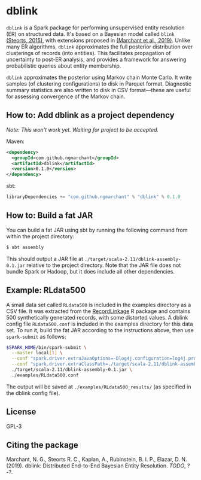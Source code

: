 # dblink
`dblink` is a Spark package for performing unsupervised entity resolution 
(ER) on structured data.
It's based on a Bayesian model called `blink` 
[(Steorts, 2015)](https://projecteuclid.org/euclid.ba/1441790411), 
with extensions proposed in
[(Marchant et al., 2019)](https://TODO).
Unlike many ER algorithms, `dblink` approximates the full posterior 
distribution over clusterings of records (into entities).
This facilitates propagation of uncertainty to post-ER analysis, 
and provides a framework for answering probabilistic queries about entity 
membership.

`dblink` approximates the posterior using Markov chain Monte Carlo.
It write samples (of clustering configurations) to disk in Parquet format.
Diagnostic summary statistics are also written to disk in CSV format—these are 
useful for assessing convergence of the Markov chain.

## How to: Add dblink as a project dependency
_Note: This won't work yet. Waiting for project to be accepted._

Maven:
```xml
<dependency>
  <groupId>com.github.ngmarchant</groupId>
  <artifactId>dblink</artifactId>
  <version>0.1.0</version>
</dependency>
```

sbt:
```scala
libraryDependencies += "com.github.ngmarchant" % "dblink" % 0.1.0
```

## How to: Build a fat JAR
You can build a fat JAR using sbt by running the following command from
within the project directory:
```bash
$ sbt assembly
```

This should output a JAR file at `./target/scala-2.11/dblink-assembly-0.1.jar`
relative to the project directory.
Note that the JAR file does not bundle Spark or Hadoop, but it does include
all other dependencies.

## Example: RLdata500
A small data set called `RLdata500` is included in the examples directory as a
CSV file.
It was extracted from the [RecordLinkage](https://cran.r-project.org/web/packages/RecordLinkage/index.html)
R package and contains 500 synthetically generated records, with some distorted
values.
A dblink config file `RLdata500.conf` is included in the examples directory for
this data set.
To run it, build the fat JAR according to the instructions above, then use
`spark-submit` as follows:
```bash
$SPARK_HOME/bin/spark-submit \
  --master local[1] \
  --conf "spark.driver.extraJavaOptions=-Dlog4j.configuration=log4j.properties" \
  --conf "spark.driver.extraClassPath=./target/scala-2.11/dblink-assembly-0.1.jar" \
  ./target/scala-2.11/dblink-assembly-0.1.jar \
  ./examples/RLdata500.conf
```

The output will be saved at `./examples/RLdata500_results/` (as specified in
the dblink config file).

## License
GPL-3

## Citing the package
Marchant, N. G., Steorts R. C., Kaplan, A., Rubinstein, B. I. P., Elazar, D. N. 
(2019). dblink: Distributed End-to-End Bayesian Entity Resolution. _TODO_, ?-?.